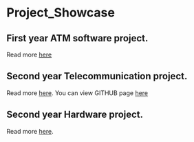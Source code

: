 # Project_Showcase

## First year ATM software project.
Read more [here](Posters/Group15_Projectposter.pdf) 

## Second year Telecommunication project.
Read more [here](Posters/telecomproject.pdf).
You can view GITHUB page [here](https://github.com/t1lear00/tietoliikenteensovellusprojekti)

## Second year Hardware project.
Read more [here](Posters/Battery_poster__V2.pdf).
